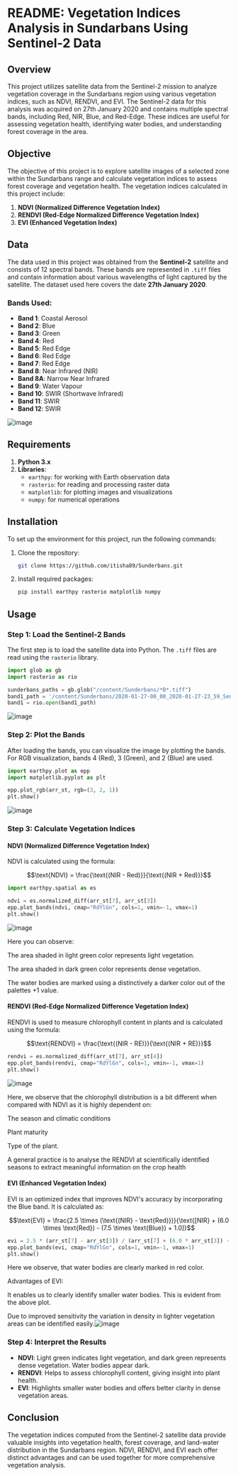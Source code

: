 # README: Vegetation Indices Analysis in Sundarbans Using Sentinel-2 Data

## Overview

This project utilizes satellite data from the Sentinel-2 mission to analyze vegetation coverage in the Sundarbans region using various vegetation indices, such as NDVI, RENDVI, and EVI. The Sentinel-2 data for this analysis was acquired on 27th January 2020 and contains multiple spectral bands, including Red, NIR, Blue, and Red-Edge. These indices are useful for assessing vegetation health, identifying water bodies, and understanding forest coverage in the area.

## Objective

The objective of this project is to explore satellite images of a selected zone within the Sundarbans range and calculate vegetation indices to assess forest coverage and vegetation health. The vegetation indices calculated in this project include:
1. **NDVI (Normalized Difference Vegetation Index)**
2. **RENDVI (Red-Edge Normalized Difference Vegetation Index)**
3. **EVI (Enhanced Vegetation Index)**

## Data

The data used in this project was obtained from the **Sentinel-2** satellite and consists of 12 spectral bands. These bands are represented in `.tiff` files and contain information about various wavelengths of light captured by the satellite. The dataset used here covers the date **27th January 2020**.

### Bands Used:
- **Band 1**: Coastal Aerosol
- **Band 2**: Blue
- **Band 3**: Green
- **Band 4**: Red
- **Band 5**: Red Edge
- **Band 6**: Red Edge
- **Band 7**: Red Edge
- **Band 8**: Near Infrared (NIR)
- **Band 8A**: Narrow Near Infrared
- **Band 9**: Water Vapour
- **Band 10**: SWIR (Shortwave Infrared)
- **Band 11**: SWIR
- **Band 12**: SWIR

![image](https://github.com/user-attachments/assets/1359459b-1d5f-4795-8ef9-ea188433f1cc)

## Requirements

1. **Python 3.x**
2. **Libraries**:
   - `earthpy`: for working with Earth observation data
   - `rasterio`: for reading and processing raster data
   - `matplotlib`: for plotting images and visualizations
   - `numpy`: for numerical operations

## Installation

To set up the environment for this project, run the following commands:

1. Clone the repository:
    ```bash
    git clone https://github.com/itisha89/Sunderbans.git
    ```

2. Install required packages:
    ```bash
    pip install earthpy rasterio matplotlib numpy
    ```

## Usage

### Step 1: Load the Sentinel-2 Bands

The first step is to load the satellite data into Python. The `.tiff` files are read using the `rasterio` library.

```python
import glob as gb
import rasterio as rio

sunderbans_paths = gb.glob("/content/Sunderbans/*B*.tiff")
band1_path = '/content/Sunderbans/2020-01-27-00_00_2020-01-27-23_59_Sentinel-2_L2A_B01_(Raw).tiff'
band1 = rio.open(band1_path)
```

![image](https://github.com/user-attachments/assets/f4fa7dd0-8d08-4a0d-98a5-009a5d44c820)


### Step 2: Plot the Bands

After loading the bands, you can visualize the image by plotting the bands. For RGB visualization, bands 4 (Red), 3 (Green), and 2 (Blue) are used.

```python
import earthpy.plot as epp
import matplotlib.pyplot as plt

epp.plot_rgb(arr_st, rgb=(3, 2, 1))
plt.show()
```

![image](https://github.com/user-attachments/assets/3ad14c67-c974-49a3-abc2-e754646a0222)


### Step 3: Calculate Vegetation Indices

#### NDVI (Normalized Difference Vegetation Index)

NDVI is calculated using the formula:

$$\text{NDVI} = \frac{\text{(NIR - Red)}}{\text{(NIR + Red)}}$$

```python
import earthpy.spatial as es

ndvi = es.normalized_diff(arr_st[7], arr_st[3])
epp.plot_bands(ndvi, cmap="RdYlGn", cols=1, vmin=-1, vmax=1)
plt.show()
```

![image](https://github.com/user-attachments/assets/8e6f3d06-0748-48e0-918e-546fe2fec5a9)

Here you can observe:

The area shaded in light green color represents light vegetation.

The area shaded in dark green color represents dense vegetation.

The water bodies are marked using a distinctively a darker color out of the palettes  +1  value.

#### RENDVI (Red-Edge Normalized Difference Vegetation Index)

RENDVI is used to measure chlorophyll content in plants and is calculated using the formula:

$$\text{RENDVI} = \frac{\text{(NIR - RE)}}{\text{(NIR + RE)}}$$

```python
rendvi = es.normalized_diff(arr_st[7], arr_st[4])
epp.plot_bands(rendvi, cmap="RdYlGn", cols=1, vmin=-1, vmax=1)
plt.show()
```
![image](https://github.com/user-attachments/assets/24c858d7-2ecb-4938-8e4b-b008d2f1c910)

Here, we observe that the chlorophyll distribution is a bit different when compared with NDVI as it is highly dependent on:

The season and climatic conditions

Plant maturity

Type of the plant.

A general practice is to analyse the RENDVI at scientifically identified seasons to extract meaningful information on the crop health


#### EVI (Enhanced Vegetation Index)

EVI is an optimized index that improves NDVI's accuracy by incorporating the Blue band. It is calculated as:

$$\text{EVI} = \frac{2.5 \times (\text{(NIR} - \text{Red)})}{\text{[NIR} + (6.0 \times \text{Red}) - (7.5 \times \text{Blue}) + 1.0]}$$

```python
evi = 2.5 * (arr_st[7] - arr_st[3]) / (arr_st[7] + (6.0 * arr_st[3]) - (7.5 * arr_st[1]) + 1.0)
epp.plot_bands(evi, cmap="RdYlGn", cols=1, vmin=-1, vmax=1)
plt.show()
```

Here we observe, that water bodies are clearly marked in red color.

Advantages of EVI:

It enables us to clearly identify smaller water bodies. This is evident from the above plot.

Due to improved sensitivity the variation in density in lighter vegetation areas can be identified easily.![image](https://github.com/user-attachments/assets/640232ec-324a-4882-a0c6-64402bde4c65)


### Step 4: Interpret the Results

- **NDVI**: Light green indicates light vegetation, and dark green represents dense vegetation. Water bodies appear dark.
- **RENDVI**: Helps to assess chlorophyll content, giving insight into plant health.
- **EVI**: Highlights smaller water bodies and offers better clarity in dense vegetation areas.

## Conclusion

The vegetation indices computed from the Sentinel-2 satellite data provide valuable insights into vegetation health, forest coverage, and land-water distribution in the Sundarbans region. NDVI, RENDVI, and EVI each offer distinct advantages and can be used together for more comprehensive vegetation analysis.
